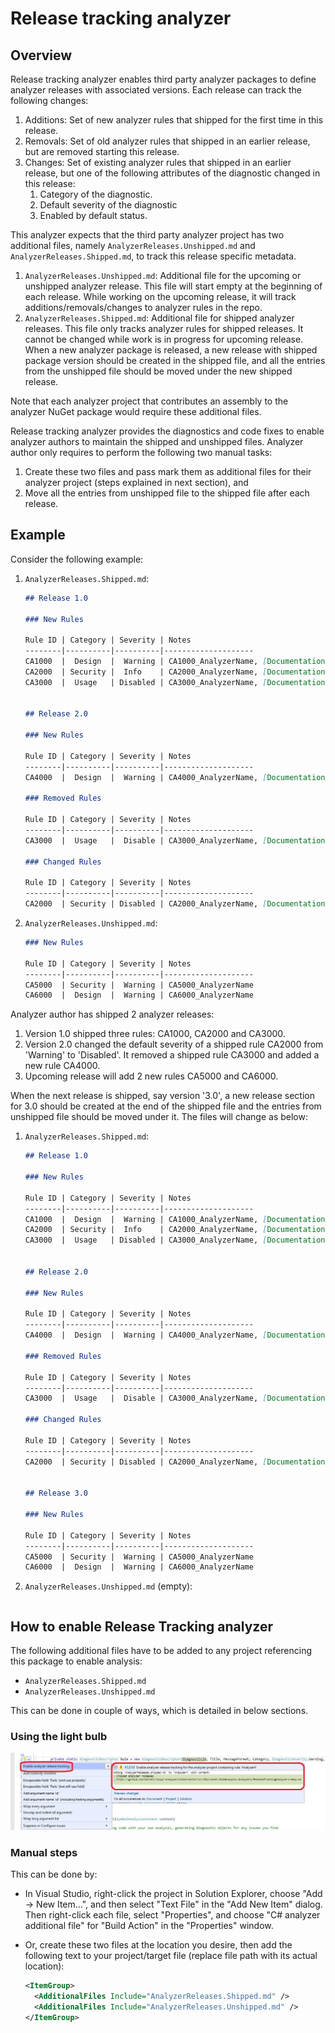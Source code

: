 # Release tracking analyzer

## Overview

Release tracking analyzer enables third party analyzer packages to define analyzer releases with associated versions. Each release can track the following changes:

1. Additions: Set of new analyzer rules that shipped for the first time in this release.
2. Removals: Set of old analyzer rules that shipped in an earlier release, but are removed starting this release.
3. Changes: Set of existing analyzer rules that shipped in an earlier release, but one of the following attributes of the diagnostic changed in this release:
   1. Category of the diagnostic.
   2. Default severity of the diagnostic
   3. Enabled by default status.

This analyzer expects that the third party analyzer project has two additional files, namely `AnalyzerReleases.Unshipped.md` and `AnalyzerReleases.Shipped.md`, to track this release specific metadata.

1. `AnalyzerReleases.Unshipped.md`: Additional file for the upcoming or unshipped analyzer release. This file will start empty at the beginning of each release. While working on the upcoming release, it will track additions/removals/changes to analyzer rules in the repo.
2. `AnalyzerReleases.Shipped.md`: Additional file for shipped analyzer releases. This file only tracks analyzer rules for shipped releases. It cannot be changed while work is in progress for upcoming release. When a new analyzer package is released, a new release with shipped package version should be created in the shipped file, and all the entries from the unshipped file should be moved under the new shipped release.

Note that each analyzer project that contributes an assembly to the analyzer NuGet package would require these additional files.

Release tracking analyzer provides the diagnostics and code fixes to enable analyzer authors to maintain the shipped and unshipped files. Analyzer author only requires to perform the following two manual tasks:

1. Create these two files and pass mark them as additional files for their analyzer project (steps explained in next section), and
2. Move all the entries from unshipped file to the shipped file after each release.

## Example

Consider the following example:

1. `AnalyzerReleases.Shipped.md`:

    ```md
    ## Release 1.0

    ### New Rules

    Rule ID | Category | Severity | Notes
    --------|----------|----------|--------------------
    CA1000  |  Design  |  Warning | CA1000_AnalyzerName, [Documentation](CA1000_Documentation_Link)
    CA2000  | Security |  Info    | CA2000_AnalyzerName, [Documentation](CA2000_Documentation_Link)
    CA3000  |  Usage   | Disabled | CA3000_AnalyzerName, [Documentation](CA3000_Documentation_Link)


    ## Release 2.0

    ### New Rules

    Rule ID | Category | Severity | Notes
    --------|----------|----------|--------------------
    CA4000  |  Design  |  Warning | CA4000_AnalyzerName, [Documentation](CA4000_Documentation_Link)

    ### Removed Rules

    Rule ID | Category | Severity | Notes
    --------|----------|----------|--------------------
    CA3000  |  Usage   |  Disable | CA3000_AnalyzerName, [Documentation](CA3000_Documentation_Link)

    ### Changed Rules

    Rule ID | Category | Severity | Notes
    --------|----------|----------|--------------------
    CA2000  | Security | Disabled | CA2000_AnalyzerName, [Documentation](CA2000_Documentation_Link)
    ```

2. `AnalyzerReleases.Unshipped.md`:

    ```md
    ### New Rules

    Rule ID | Category | Severity | Notes
    --------|----------|----------|--------------------
    CA5000  | Security |  Warning | CA5000_AnalyzerName
    CA6000  |  Design  |  Warning | CA6000_AnalyzerName
    ```

Analyzer author has shipped 2 analyzer releases:

1. Version 1.0 shipped three rules: CA1000, CA2000 and CA3000.
2. Version 2.0 changed the default severity of a shipped rule CA2000 from 'Warning' to 'Disabled'. It removed a shipped rule CA3000 and added a new rule CA4000.
3. Upcoming release will add 2 new rules CA5000 and CA6000.

When the next release is shipped, say version '3.0', a new release section for 3.0 should be created at the end of the shipped file and the entries from unshipped file should be moved under it. The files will change as below:

1. `AnalyzerReleases.Shipped.md`:

    ```md
    ## Release 1.0

    ### New Rules

    Rule ID | Category | Severity | Notes
    --------|----------|----------|--------------------
    CA1000  |  Design  |  Warning | CA1000_AnalyzerName, [Documentation](CA1000_Documentation_Link)
    CA2000  | Security |  Info    | CA2000_AnalyzerName, [Documentation](CA2000_Documentation_Link)
    CA3000  |  Usage   | Disabled | CA3000_AnalyzerName, [Documentation](CA3000_Documentation_Link)


    ## Release 2.0

    ### New Rules

    Rule ID | Category | Severity | Notes
    --------|----------|----------|--------------------
    CA4000  |  Design  |  Warning | CA4000_AnalyzerName, [Documentation](CA4000_Documentation_Link)

    ### Removed Rules

    Rule ID | Category | Severity | Notes
    --------|----------|----------|--------------------
    CA3000  |  Usage   |  Disable | CA3000_AnalyzerName, [Documentation](CA3000_Documentation_Link)

    ### Changed Rules

    Rule ID | Category | Severity | Notes
    --------|----------|----------|--------------------
    CA2000  | Security | Disabled | CA2000_AnalyzerName, [Documentation](CA2000_Documentation_Link)


    ## Release 3.0

    ### New Rules

    Rule ID | Category | Severity | Notes
    --------|----------|----------|--------------------
    CA5000  | Security |  Warning | CA5000_AnalyzerName
    CA6000  |  Design  |  Warning | CA6000_AnalyzerName
    ```

2. `AnalyzerReleases.Unshipped.md` (empty):

    ```md
    ```

## How to enable Release Tracking analyzer

The following additional files have to be added to any project referencing this package to enable analysis:

- `AnalyzerReleases.Shipped.md`
- `AnalyzerReleases.Unshipped.md`

This can be done in couple of ways, which is detailed in below sections.

### Using the light bulb

![Enable analyzer release tracking](./enable-analyzer-release-tracking.png)

### Manual steps

This can be done by:

- In Visual Studio, right-click the project in Solution Explorer, choose "Add -> New Item...", and then select "Text File" in the "Add New Item" dialog. Then right-click each file, select "Properties", and choose "C# analyzer additional file" for "Build Action" in the "Properties" window.
- Or, create these two files at the location you desire, then add the following text to your project/target file (replace file path with its actual location):

  ```xml
  <ItemGroup>
    <AdditionalFiles Include="AnalyzerReleases.Shipped.md" />
    <AdditionalFiles Include="AnalyzerReleases.Unshipped.md" />
  </ItemGroup>
  ```

